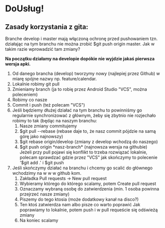 # DoUsług! 

## Zasady korzystania z gita:

Branche develop i master mają włączoną ochronę przed pushowaniem tzn. działając na tym branchu nie można zrobić $git push origin master. Jak w takim razie wprowadzić tam zmiany? 

**Na początku działamy na developie dopókie nie wyjdzie jakaś pierwsza wersja apki.**

1. Od danego brancha (develop) tworzymy nowy (najlepiej przez Github) w miarę spójne nazwy np. feature/calendar.
1. Lokalnie robimy git pull 
1. Zmieniamy branch (ja to robię przez Android Studio "VCS", można poleceniem)
1. Robimy co nasze
1. Commit i push (też polecam "VCS")
1. Jeśli będziemy dłużej działać na tym branchu to powinniśmy go regularnie synchronizować z głównym, żeby się zbytnio nie rozjechało robimy to tak (będąc na naszym branchu:
    1. Nasze zmiany commitujemy
    1. $git pull --rebase (rebase daje to, że nasz commit pójdzie na samą górę jako najnowszy)
    1. $git rebase origin/develop (zmiany z develop wchodzą do naszego)
    1. $git push origin *nasz-branch* (najnowsza wersja na githubie)
    Jeżeli przy pull pojawi się konflikt to trzeba rozwiązać lokalnie, polecam sprawdzać gdzie przez "VCS" jak skończymy to polecenie '$git add .' i $git push 
1. Jeśli skończymy działać na branchu i chcemy go scalić do głównego wchodzimy na w w w github kom. 
    1. Zakładka Pull requests -> New pull request
    1. Wybieramy którego do którego scalamy, potem Create pull request
    1. Oznaczamy wybraną osobę do zatwierdzenia (min. 1 osoba powinna przejrzeć nasze zmiany) 
    1. Piszemy do tego ktosia (może dodatkowy kanał na disco?)
    1. Ten ktoś zatwierdza nam albo pisze co warto poprawić
    Jak poprawiamy to lokalnie, potem push i w pull requeście się odświeżą zmiany
    1. Na koniec scalamy
